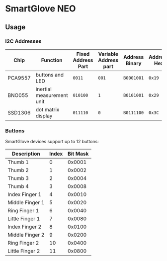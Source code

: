# SmartGlove NEO

## Usage



### I2C Addresses

| Chip    | Function                  | Fixed Address Part | Variable Address part | Address Binary | Address Hex |
| ------- | ------------------------- | ------------------ | --------------------- | -------------- | ----------- |
| PCA9557 | buttons and LED           | `0011`             | `001`                 | `B0001001`     | `0x19`      |
| BNO055  | inertial measurement unit | `010100`           | `1`                   | `B0101001`     | `0x29`      |
| SSD1306 | dot matrix display        | `011110`           | `0`                   | `B0111100`     | `0x3C`      |

### Buttons

SmartGlove devices support up to 12 buttons:

| Description     | Index | Bit Mask |
| --------------- | ----- | -------- |
| Thumb 1         | 0     | 0x0001   |
| Thumb 2         | 1     | 0x0002   |
| Thumb 3         | 2     | 0x0004   |
| Thumb 4         | 3     | 0x0008   |
| Index Finger 1  | 4     | 0x0010   |
| Middle Finger 1 | 5     | 0x0020   |
| Ring Finger 1   | 6     | 0x0040   |
| Little Finger 1 | 7     | 0x0080   |
| Index Finger 2  | 8     | 0x0100   |
| Middle Finger 2 | 9     | 0x0200   |
| Ring Finger 2   | 10    | 0x0400   |
| Little Finger 2 | 11    | 0x0800   |
